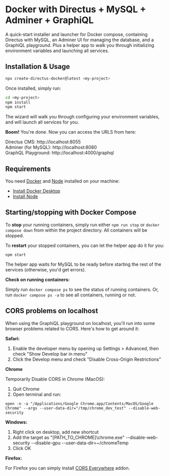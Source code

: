 # Docker with Directus + MySQL + Adminer + GraphiQL

A quick-start installer and launcher for Docker compose, containing Directus with MySQL, an Adminer UI for managing the database, and a GraphiQL playground. Plus a helper app to walk you through initializing environment variables and launching all services. 

## Installation & Usage

```bash
npx create-directus-docker@latest <my-project>
```

Once installed, simply run:

```bash
cd <my-project>
npm install
npm start
```

The wizard will walk you through configuring your environment variables, and will launch all services for you.

**Boom!** You're done. Now you can access the URLS from here:

Directus CMS: http://localhost:8055  
Adminer (for MySQL): http://localhost:8080  
GraphQL Playground: http://localhost:4000/graphql  

## Requirements

You need [Docker](https://www.docker.com) and [Node](https://nodejs.org) installed on your machine:

- [Install Docker Desktop](https://www.docker.com/products/docker-desktop/)  
- [Install Node](https://nodejs.org/en/download/)

## Starting/stopping with Docker Compose

To **stop** your running containers, simply run either `npm run stop` or  `docker compose down` from within the project directory. All containers will be stopped.

To **restart** your stopped containers, you can let the helper app do it for you:

`npm start`

The helper app waits for MySQL to be ready before starting the rest of the services (otherwise, you'd get errors).

**Check on running containers:**

Simply run `docker compose ps` to see the status of running containers. Or, run `docker compose ps -a` to see all containers, running or not.

## CORS problems on localhost

When using the GraphiQL playground on localhost, you'll run into some browser problems related to CORS. Here's how to get around it:

**Safari:**

1. Enable the developer menu by opening up Settings > Advanced, then check "Show Develop bar in menu"
2. Click the Develop menu and check "Disable Cross-Origin Restrictions"

**Chrome**

Temporarily Disable CORS in Chrome (MacOS):

1. Quit Chrome
2. Open terminal and run:

`open -n -a "/Applications/Google Chrome.app/Contents/MacOS/Google Chrome" --args --user-data-dir="/tmp/chrome_dev_test" --disable-web-security`

**Windows:**

1. Right click on desktop, add new shortcut
2. Add the target as "[PATH_TO_CHROME]\chrome.exe" --disable-web-security --disable-gpu --user-data-dir=~/chromeTemp
3. Click OK

**Firefox:**

For Firefox you can simply install [CORS Everywhere](https://addons.mozilla.org/en-US/firefox/addon/cors-everywhere/) addon.